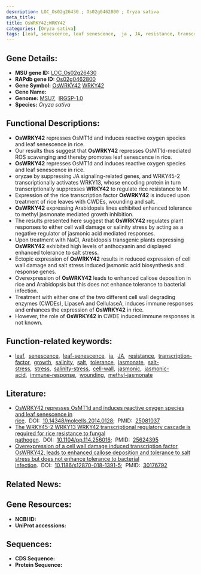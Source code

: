 ```yaml
---
description: LOC_Os02g26430 ; Os02g0462800 ; Oryza sativa
meta_title:
title: OsWRKY42;WRKY42
categories: [Oryza sativa]
tags: [leaf, senescence, leaf senescence,  ja , JA, resistance, transcription factor, growth, salinity, salt, tolerance, jasmonate, salt stress, stress, salinity stress, cell wall, jasmonic, jasmonic acid, immune response, wounding, methyl jasmonate]
---
```


## Gene Details:
- **MSU gene ID:** [LOC_Os02g26430](http://rice.uga.edu/cgi-bin/ORF_infopage.cgi?orf=LOC_Os02g26430)  
- **RAPdb gene ID:** [Os02g0462800](https://rapdb.dna.affrc.go.jp/locus/?name=Os02g0462800)  
- **Gene Symbol:** <u>OsWRKY42</u>&nbsp;<u>WRKY42</u>
- **Gene Name:**
- **Genome:**  [MSU7](http://rice.uga.edu/),&nbsp;&nbsp;[IRGSP-1.0](https://rapdb.dna.affrc.go.jp/download/irgsp1.html)
- **Species:** *Oryza sativa*

## Functional Descriptions:
   - **OsWRKY42** represses OsMT1d and induces reactive oxygen species and leaf senescence in rice.
   - Our results thus suggest that **OsWRKY42** represses OsMT1d-mediated ROS scavenging and thereby promotes leaf senescence in rice.
   - **OsWRKY42** represses OsMT1d and induces reactive oxygen species and leaf senescence in rice.
   - oryzae by suppressing JA signaling-related genes, and WRKY45-2 transcriptionally activates WRKY13, whose encoding protein in turn transcriptionally suppresses **WRKY42** to regulate rice resistance to M.
   - Expression of the rice transcription factor **OsWRKY42** is induced upon treatment of rice leaves with CWDEs, wounding and salt.
   - **OsWRKY42** expressing Arabidopsis lines exhibited enhanced tolerance to methyl jasmonate mediated growth inhibition.
   - The results presented here suggest that **OsWRKY42** regulates plant responses to either cell wall damage or salinity stress by acting as a negative regulator of jasmonic acid mediated responses.
   - Upon treatment with NaCl, Arabidopsis transgenic plants expressing **OsWRKY42** exhibited high levels of anthocyanin and displayed enhanced tolerance to salt stress.
   - Ectopic expression of **OsWRKY42** results in reduced expression of cell wall damage and salt stress induced jasmonic acid biosynthesis and response genes.
   - Overexpression of **OsWRKY42** leads to enhanced callose deposition in rice and Arabidopsis but this does not enhance tolerance to bacterial infection.
   - Treatment with either one of the two different cell wall degrading enzymes (CWDEs), LipaseA and CellulaseA, induces immune responses and enhances the expression of **OsWRKY42** in rice.
   - However, the role of **OsWRKY42** in CWDE induced immune responses is not known.

## Function-related keywords:
   - [leaf](/tags/leaf/),&nbsp;&nbsp;[senescence](/tags/senescence/),&nbsp;&nbsp;[leaf-senescence](/tags/leaf-senescence/),&nbsp;&nbsp;[ja](/tags/ja/),&nbsp;&nbsp;[JA](/tags/JA/),&nbsp;&nbsp;[resistance](/tags/resistance/),&nbsp;&nbsp;[transcription-factor](/tags/transcription-factor/),&nbsp;&nbsp;[growth](/tags/growth/),&nbsp;&nbsp;[salinity](/tags/salinity/),&nbsp;&nbsp;[salt](/tags/salt/),&nbsp;&nbsp;[tolerance](/tags/tolerance/),&nbsp;&nbsp;[jasmonate](/tags/jasmonate/),&nbsp;&nbsp;[salt-stress](/tags/salt-stress/),&nbsp;&nbsp;[stress](/tags/stress/),&nbsp;&nbsp;[salinity-stress](/tags/salinity-stress/),&nbsp;&nbsp;[cell-wall](/tags/cell-wall/),&nbsp;&nbsp;[jasmonic](/tags/jasmonic/),&nbsp;&nbsp;[jasmonic-acid](/tags/jasmonic-acid/),&nbsp;&nbsp;[immune-response](/tags/immune-response/),&nbsp;&nbsp;[wounding](/tags/wounding/),&nbsp;&nbsp;[methyl-jasmonate](/tags/methyl-jasmonate/)

## Literature:
   - [OsWRKY42 represses OsMT1d and induces reactive oxygen species and leaf senescence in rice](https://www.doi.org/10.14348/molcells.2014.0128).&nbsp;&nbsp;DOI:&nbsp;&nbsp;[10.14348/molcells.2014.0128](https://www.doi.org/10.14348/molcells.2014.0128);&nbsp;&nbsp;PMID:&nbsp;&nbsp;[25081037](https://pubmed.ncbi.nlm.nih.gov/25081037/)
   - [The WRKY45-2 WRKY13 WRKY42 transcriptional regulatory cascade is required for rice resistance to fungal pathogen](https://www.doi.org/10.1104/pp.114.256016).&nbsp;&nbsp;DOI:&nbsp;&nbsp;[10.1104/pp.114.256016](https://www.doi.org/10.1104/pp.114.256016);&nbsp;&nbsp;PMID:&nbsp;&nbsp;[25624395](https://pubmed.ncbi.nlm.nih.gov/25624395/)
   - [Overexpression of a cell wall damage induced transcription factor, OsWRKY42, leads to enhanced callose deposition and tolerance to salt stress but does not enhance tolerance to bacterial infection](https://www.doi.org/10.1186/s12870-018-1391-5).&nbsp;&nbsp;DOI:&nbsp;&nbsp;[10.1186/s12870-018-1391-5](https://www.doi.org/10.1186/s12870-018-1391-5);&nbsp;&nbsp;PMID:&nbsp;&nbsp;[30176792](https://pubmed.ncbi.nlm.nih.gov/30176792/)

## Related News:

## Gene Resources:
- **NCBI ID:**  []()
- **UniProt accessions:** [](https://www.uniprot.org/uniprotkb//entry)

## Sequences:
- **CDS Sequence:**
- **Protein Sequence:**
